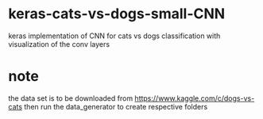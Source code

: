 # keras-cats-vs-dogs-small-CNN
keras implementation of CNN for cats vs dogs classification with visualization of the conv layers

# note
the data set is to be downloaded from https://www.kaggle.com/c/dogs-vs-cats then run the data_generator to create respective folders
